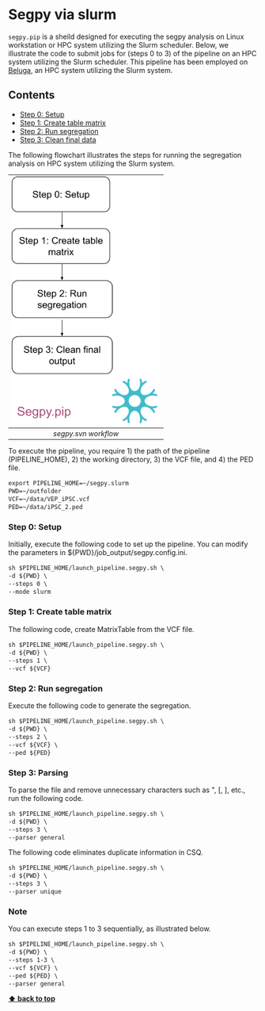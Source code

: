 # Segpy via slurm
`segpy.pip` is a sheild designed for executing the segpy analysis on Linux workstation or HPC system utilizing the Slurm scheduler. Below, we illustrate the code to submit jobs for (steps 0 to 3) of the pipeline on an HPC system utilizing the Slurm scheduler. This pipeline has been employed on [Beluga](https://docs.alliancecan.ca/wiki/B%C3%A9luga), an HPC system utilizing the Slurm system.

## Contents
- [Step 0: Setup](#step-0-setup)
- [Step 1: Create table matrix](#step-1-create-table-matrix)
- [Step 2: Run segregation](#step-2-run-segregation)
- [Step 3: Clean final data](#step-3-clean-final-data)

The following flowchart illustrates the steps for running the segregation analysis on HPC system utilizing the Slurm system.

|<img src="https://raw.githubusercontent.com/neurobioinfo/segpy/main/segpy_pip.png" width="300" height="500"/>|
|:--:|
| _segpy.svn workflow_ |

To execute the pipeline, you require 1) the path of the pipeline (PIPELINE_HOME), 2) the working directory, 3) the VCF file, and 4) the PED file.

```
export PIPELINE_HOME=~/segpy.slurm
PWD=~/outfolder
VCF=~/data/VEP_iPSC.vcf
PED=~/data/iPSC_2.ped
```

### Step 0: Setup
Initially, execute the following code to set up the pipeline. You can modify the parameters in ${PWD}/job_output/segpy.config.ini.

```
sh $PIPELINE_HOME/launch_pipeline.segpy.sh \
-d ${PWD} \
--steps 0 \
--mode slurm
```

### Step 1: Create table matrix
The following code, create  MatrixTable from the VCF file.

```
sh $PIPELINE_HOME/launch_pipeline.segpy.sh \
-d ${PWD} \
--steps 1 \
--vcf ${VCF}
```

### Step 2: Run segregation 
Execute the following code to generate the segregation. 
```
sh $PIPELINE_HOME/launch_pipeline.segpy.sh \
-d ${PWD} \
--steps 2 \
--vcf ${VCF} \
--ped ${PED}  
```

### Step 3: Parsing
To parse the file and remove unnecessary characters such as ", [, ], etc., run the following code.

```
sh $PIPELINE_HOME/launch_pipeline.segpy.sh \
-d ${PWD} \
--steps 3 \
--parser general
```

The following code eliminates duplicate information in CSQ. 
```
sh $PIPELINE_HOME/launch_pipeline.segpy.sh \
-d ${PWD} \
--steps 3 \
--parser unique
```

### Note
You can execute steps 1 to 3 sequentially, as illustrated below.

```
sh $PIPELINE_HOME/launch_pipeline.segpy.sh \
-d ${PWD} \
--steps 1-3 \
--vcf ${VCF} \
--ped ${PED} \
--parser general
```


**[⬆ back to top](#contents)**
